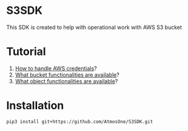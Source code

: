 # S3SDK

This SDK is created to help with operational work with AWS S3 bucket

# Tutorial

1. [How to handle AWS credentials](https://github.com/AtmosOne/S3SDK/blob/main/examples/credentials.ipynb)?
2. [What bucket functionalities are available](https://github.com/AtmosOne/S3SDK/blob/main/examples/buckets_functionality.ipynb)?
3. [What object functionalities are available](https://github.com/AtmosOne/S3SDK/blob/main/examples/buckets_functionality.ipynb)?

# Installation

```bash
pip3 install git+https://github.com/AtmosOne/S3SDK.git
```
